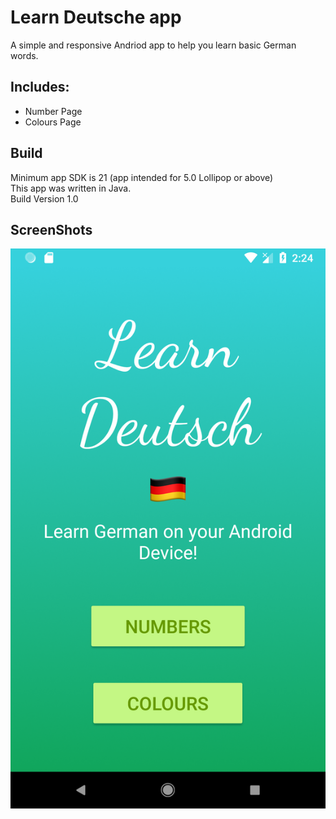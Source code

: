 # Learn Deutsche app
A simple and responsive Andriod app to help you learn basic German words.

## Includes:

* Number Page 
* Colours Page

## Build 

Minimum app SDK is 21 (app intended for 5.0 Lollipop or above)  
This app was written in Java.   
Build Version 1.0  

## ScreenShots

![alt text](https://raw.githubusercontent.com/Furqan17/learn-Deutsche-app/master/Screenshots/home.png) 
